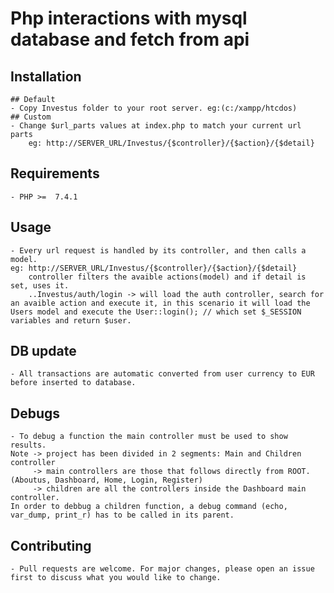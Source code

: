 # Php interactions with mysql database and fetch from api

## Installation
    ## Default
    - Copy Investus folder to your root server. eg:(c:/xampp/htcdos)
    ## Custom
    - Change $url_parts values at index.php to match your current url parts
        eg: http://SERVER_URL/Investus/{$controller}/{$action}/{$detail}

## Requirements
    - PHP >=  7.4.1

## Usage
    - Every url request is handled by its controller, and then calls a model.
    eg: http://SERVER_URL/Investus/{$controller}/{$action}/{$detail}
        controller filters the avaible actions(model) and if detail is set, uses it.
        ..Investus/auth/login -> will load the auth controller, search for an avaible action and execute it, in this scenario it will load the Users model and execute the User::login(); // which set $_SESSION variables and return $user.

## DB update
    - All transactions are automatic converted from user currency to EUR before inserted to database.

## Debugs
    - To debug a function the main controller must be used to show results.
    Note -> project has been divided in 2 segments: Main and Children controller
         -> main controllers are those that follows directly from ROOT. (Aboutus, Dashboard, Home, Login, Register)
         -> children are all the controllers inside the Dashboard main controller.
    In order to debbug a children function, a debug command (echo, var_dump, print_r) has to be called in its parent.

## Contributing
    - Pull requests are welcome. For major changes, please open an issue first to discuss what you would like to change.